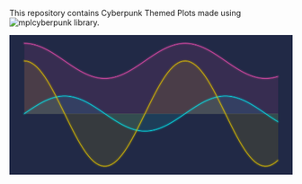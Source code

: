 This repository contains Cyberpunk Themed Plots made using ![mplcyberpunk](https://github.com/dhaitz/mplcyberpunk) library.


![Example Sin-Cosine Curve](https://raw.githubusercontent.com/Rahuls66/Python-CyberpunkPlots/main/output/SinCosine.png)
